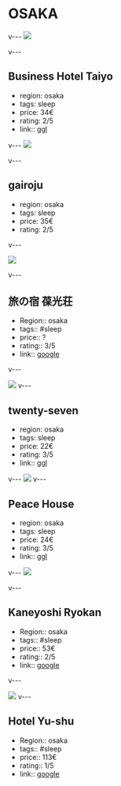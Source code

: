 # OSAKA

v---
![](Screenshot%202022-10-30%20at%2023.57.57.png)

v---

## Business Hotel Taiyo 
- region: osaka
- tags: sleep 
- price: 34€
- rating: 2/5
- link:: [ggl](https://www.google.com/travel/hotels/entity/ChcI5Z2yydXEkpVDGgsvZy8xdGZtNmpxbRAB?gsas=1&rp=yAEB&ts=CAESCgoCCAMKAggDEAEaIAoCGgASGhIUCgcI5w8QARgDEgcI5w8QARgEGAEyAggCKgsKBygBOgNFVVIaAA&ved=0CAAQ5JsGahcKEwiA7vPZuoH7AhUAAAAAHQAAAAAQBw&hl=de-DE&gl=de&g2lb=2502548%2C2503771%2C2503781%2C4258168%2C4270442%2C4284970%2C4291517%2C4306835%2C4597339%2C4718358%2C4723331%2C4731329%2C4754388%2C4757164%2C4814050%2C4816090%2C4816092%2C4816977%2C4821091%2C4852066%2C4861687%2C4864715%2C4873775%2C4876983%2C4878645%2C4884948%2C4886030%2C4886031%2C4890098&utm_campaign=sharing&utm_medium=link&utm_source=htls)

v---
![](Screenshot%202022-10-30%20at%2023.58.21.png)

v---



## gairoju
- region: osaka
- tags: sleep 
- price: 35€
- rating: 2/5

v--- 

![](Screenshot%202022-10-30%20at%2023.58.31.png)

v--- 

## 旅の宿 葆光荘

- Region:: osaka
- tags:: #sleep 
- price:: ?
- rating:: 3/5
- link:: [google](https://www.google.com/travel/search?q=ryokan%20osaka&g2lb=2502548%2C2503771%2C2503781%2C4258168%2C4270442%2C4284970%2C4291517%2C4306835%2C4597339%2C4718358%2C4723331%2C4731329%2C4757164%2C4778035%2C4800983%2C4810792%2C4810794%2C4814050%2C4816977%2C4821091%2C4852066%2C4861688%2C4878644%2C4880073%2C4891494&hl=de-JP&gl=jp&cs=1&ssta=1&ts=CAESCgoCCAMKAggDEAAaUgo0EjIyJTB4NjAwMGU2NTUzNDA2ZTJlMToweGM1NWJjMTZlZTQ2YTJmZTc6CeWkp-mYquW4ghIaEhQKBwjnDxABGAMSBwjnDxABGAYYAzICCAEqCgoIWgEPOgNKUFk&qs=CAEyJkNoZ0ktZDJMcTRPRHJvZkFBUm9MTDJjdk1YUnFlWFJvTTJnUUFROAY&ap=MABoAQ&ictx=1&ved=0CAAQ5JsGahcKEwio-sXXkoD7AhUAAAAAHQAAAAAQGg)

v--- 

![](Screenshot%202022-10-30%20at%2023.58.41.png)
v---

## twenty-seven
- region: osaka
- tags: sleep 
- price: 22€
- rating: 3/5
- link:: [ggl](https://www.google.com/travel/hotels/entity/CgsI5pXsiJbZrsG5ARAB?q=Guest%20House%20twenty-seven%20osaka&gsas=1&rp=CgpYAGAAcgQIAhgCOAGAAgGKAh5HdWVzdCBIb3VzZSB0d2VudHktc2V2ZW4gb3Nha2GoAgA&ved=0CAAQ5JsGahcKEwiAw5S1u4H7AhUAAAAAHQAAAAAQBw&hl=de-DE&gl=de&g2lb=2502548%2C2503771%2C2503781%2C4258168%2C4270442%2C4284970%2C4291517%2C4306835%2C4597339%2C4718358%2C4723331%2C4731329%2C4754388%2C4757164%2C4814050%2C4816090%2C4816092%2C4816977%2C4821091%2C4852066%2C4861687%2C4864715%2C4873775%2C4876983%2C4878645%2C4884948%2C4886030%2C4886031%2C4890098&utm_campaign=sharing&utm_medium=link&utm_source=htls&ts=CAESCgoCCAMKAggDEAEaKgoMEgg6BsWMc2FrYRoAEhoSFAoHCOcPEAEYAxIHCOcPEAEYBBgBMgIIAioLCgcoAToDRVVSGgA)

v--- 
![](Screenshot%202022-10-30%20at%2023.58.50.png)
v--- 

## Peace House

- region: osaka
- tags: sleep
- price: 24€
- rating: 3/5
- link:: [ggl](https://www.google.com/travel/hotels/entity/ChoI9N_liIOLot6bARoNL2cvMTFjc3FrdDRyZxAB?gsas=1&rp=yAEB&ts=CAESCgoCCAMKAggDEAEaIAoCGgASGhIUCgcI5w8QARgDEgcI5w8QARgEGAEyAggCKgsKBygBOgNFVVIaAA&ved=0CAAQ5JsGahcKEwjY04qFu4H7AhUAAAAAHQAAAAAQBw&hl=de-DE&gl=de&g2lb=2502548%2C2503771%2C2503781%2C4258168%2C4270442%2C4284970%2C4291517%2C4306835%2C4597339%2C4718358%2C4723331%2C4731329%2C4754388%2C4757164%2C4814050%2C4816090%2C4816092%2C4816977%2C4821091%2C4852066%2C4861687%2C4864715%2C4873775%2C4876983%2C4878645%2C4884948%2C4886030%2C4886031%2C4890098&utm_campaign=sharing&utm_medium=link&utm_source=htls)

v---
![](Screenshot%202022-10-30%20at%2023.59.01.png)

v--- 

## Kaneyoshi Ryokan

- Region:: osaka
- tags:: #sleep 
- price:: 53€
- rating:: 2/5
- link:: [google](https://www.google.com/travel/search?q=ryokan%20osaka&g2lb=2502548%2C2503771%2C2503781%2C4258168%2C4270442%2C4284970%2C4291517%2C4306835%2C4597339%2C4718358%2C4723331%2C4731329%2C4757164%2C4778035%2C4800983%2C4810792%2C4810794%2C4814050%2C4816977%2C4821091%2C4852066%2C4861688%2C4878644%2C4880073%2C4891494&hl=de-JP&gl=jp&cs=1&ssta=1&ts=CAESCgoCCAMKAggDEAAaUgo0EjIyJTB4NjAwMGU2NTUzNDA2ZTJlMToweGM1NWJjMTZlZTQ2YTJmZTc6CeWkp-mYquW4ghIaEhQKBwjnDxABGAMSBwjnDxABGAYYAzICCAEqCgoIWgEPOgNKUFk&qs=CAEyJkNoZ0lwcnFJMHZiQ2dkM3pBUm9MTDJjdk1YUm9kSEJvTURBUUFROAY&ap=MABoAQ&ictx=1&ved=0CAAQ5JsGahcKEwiIuNrGkoD7AhUAAAAAHQAAAAAQFQ)

v--- 

![](Screenshot%202022-10-30%20at%2023.59.10.png)
v---

## Hotel Yu-shu


- Region:: osaka
- tags:: #sleep 
- price:: 113€
- rating:: 1/5
- link:: [google](https://www.google.com/travel/search?q=ryokan%20osaka&g2lb=2502548%2C2503771%2C2503781%2C4258168%2C4270442%2C4284970%2C4291517%2C4306835%2C4597339%2C4718358%2C4723331%2C4731329%2C4757164%2C4778035%2C4800983%2C4810792%2C4810794%2C4814050%2C4816977%2C4821091%2C4852066%2C4861688%2C4878644%2C4880073%2C4891494&hl=de-JP&gl=jp&cs=1&ssta=1&ts=CAESCgoCCAMKAggDEAAaUgo0EjIyJTB4NjAwMGU2NTUzNDA2ZTJlMToweGM1NWJjMTZlZTQ2YTJmZTc6CeWkp-mYquW4ghIaEhQKBwjnDxABGAMSBwjnDxABGAYYAzICCAEqCgoIWgEPOgNKUFk&qs=CAEyKENob0lsc0tCaFluS3FaX2hBUm9OTDJjdk1URm1OV3B0Ympaa01CQUI4Bg&ap=KigKEgl1G-Yue1BBQBEevHZdFO9gQBISCXzKEKYkW0FAER68dnVy8WBAMABoAQ&ictx=1&ved=0CAAQ5JsGahcKEwjYo_XBkoD7AhUAAAAAHQAAAAAQFw&utm_campaign=sharing&utm_medium=link_btn&utm_source=htls)

